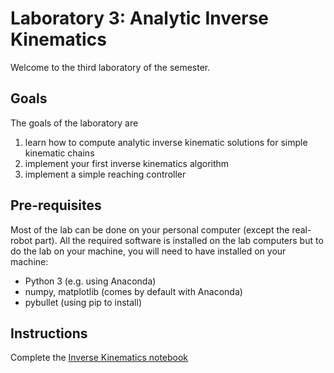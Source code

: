 # Laboratory 3: Analytic Inverse Kinematics

Welcome to the third laboratory of the semester. 

## Goals
The goals of the laboratory are
1. learn how to compute analytic inverse kinematic solutions for simple kinematic chains
2. implement your first inverse kinematics algorithm
3. implement a simple reaching controller


## Pre-requisites
Most of the lab can be done on your personal computer (except the real-robot part). All the required software is installed on the lab computers but to do the lab on your machine, you will need to have installed on your machine:
* Python 3 (e.g. using Anaconda)
* numpy, matplotlib (comes by default with Anaconda)
* pybullet (using pip to install)

## Instructions
Complete the [Inverse Kinematics notebook](Inverse_Kinematics.ipynb)
